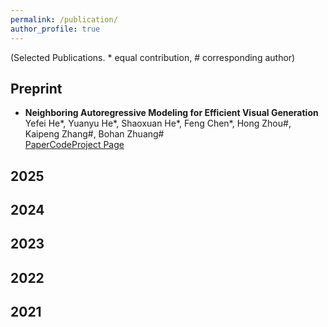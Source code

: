```yaml
---
permalink: /publication/
author_profile: true
---
```

(Selected Publications. * equal contribution, # corresponding author)

## Preprint
- **Neighboring Autoregressive Modeling for Efficient Visual Generation**  
Yefei He*, Yuanyu He*, Shaoxuan He*, Feng Chen*, Hong Zhou#, Kaipeng Zhang#, Bohan Zhuang#  
[Paper](https://arxiv.org/pdf/2503.10696)[Code](https://github.com/ThisisBillhe/NAR)[Project Page](https://yuanyu0.github.io/nar/)

## 2025

## 2024

## 2023

## 2022

## 2021